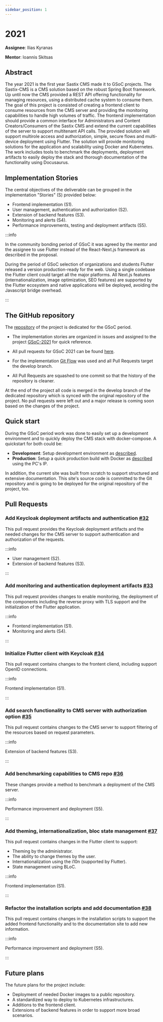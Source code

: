 ```yaml
---
sidebar_position: 1
---
```


# 2021

**Assignee**: Ilias Kyranas

**Mentor**: Ioannis Skitsas

## Abstract

The year 2021 is the first year Sastix CMS made it to GSoC projects.
The Sastix-CMS is a CMS solution based on the robust Spring Boot
framework. Up until now the CMS provided a REST API offering
functionality for managing resources, using a distributed cache
system to consume them. The goal of this project is consisted of
creating a frontend client to consume resources from the CMS server
and providing the monitoring capabilities to handle high volumes of
traffic. The frontend implementation should provide a common
interface for Administrators and Content Creators/Consumers of the
Sastix CMS and extend the current capabilities of the server to
support multitenant API calls. The provided solution will support
multirole access and authorization, simple, secure flows and
multi-device deployment using Flutter. The solution will provide
monitoring solutions for the application and scalability using Docker
and Kubernetes. The work includes tools to benchmark the deployments,
deployment artifacts to easily deploy the stack and thorough
documentation of the functionality using Docusaurus.

## Implementation Stories

The central objectives of the deliverable can be grouped in the
implementation "Stories" (S) provided below:

- Frontend implementation (S1).
- User management, authentication and authorization (S2).
- Extension of backend features (S3).
- Monitoring and alerts (S4).
- Performance improvements, testing and deployment artifacts (S5).

:::info

In the community bonding period of GSoC it was agreed by the mentor
and the assignee to use Flutter instead of the React-Next.js
framework as described in the proposal.

During the period of GSoC selection of organizations and students
Flutter released a version production-ready for the web. Using a
single codebase the Flutter client could target all the major
platforms. All Next.js features (internationalization, image
optimization, SEO features) are supported by the Flutter ecosystem
and native applications will be deployed, avoiding the Javascript
bridge overhead.

:::

## The GitHub repository

The [repository](https://github.com/eellak/gsoc2021-sastixcms/) of
the project is dedicated for the GSoC period.

- The implementation stories are organized in issues and assigned to
the project
[GSoC-2021](https://github.com/eellak/gsoc2021-sastixcms/projects/1)
for quick reference.

- All pull requests for GSoC 2021 can be found
[here](https://github.com/eellak/gsoc2021-sastixcms/pulls?q=).

- For the implementation
[Git Flow](https://www.atlassian.com/git/tutorials/comparing-workflows/gitflow-workflow)
was used and all Pull Requests target the develop branch.

- All Pull Requests are squashed to one commit so that the history
of the repository is cleaner.

At the end of the project all code is merged in the develop branch of
the dedicated repository which is synced with the original repository
of the project. No pull requests were left out and a major release is
coming soon based on the changes of the project.

## Quick start

During the GSoC period work was done to easily set up a development
environment and to quickly deploy the CMS stack with docker-compose.
A quickstart for both could be:

- **Development**: Setup development environment as
[described](../installation/development/development-environment-setup).
- **Production**: Setup a quick production build with Docker as
[described](../installation/production/docker-compose-setup) using
the PC's IP.

In addition, the current site was built from scratch to support
structured and extensive documentation. This site's source code is
committed to the Git repository and is going to be deployed for the
original repository of the project, too.

## Pull Requests

### Add Keycloak deployment artifacts and authentication [#32](https://github.com/eellak/gsoc2021-sastixcms/pull/32)

This pull request provides the Keycloak deployment artifacts and the
needed changes for the CMS server to support authentication and
authorization of the requests.

:::info

- User management (S2).
- Extension of backend features (S3).

:::

### Add monitoring and authentication deployment artifacts [#33](https://github.com/eellak/gsoc2021-sastixcms/pull/33) 

This pull request provides changes to enable monitoring, the
deployment of the components including the reverse proxy with TLS
support and the initialization of the Flutter application.

:::info

- Frontend implementation (S1).
- Monitoring and alerts (S4).

:::

### Initialize Flutter client with Keycloak [#34](https://github.com/eellak/gsoc2021-sastixcms/pull/34)

This pull request contains changes to the frontent cliend, including
support OpenID connections.

:::info

Frontend implementation (S1).

:::

### Add search functionality to CMS server with authorization option [#35](https://github.com/eellak/gsoc2021-sastixcms/pull/35)

This pull request contains changes to the CMS server to support
filtering of the resources based on request parameters.

:::info

Extension of backend features (S3).

:::

### Add benchmarking capabilities to CMS repo [#36](https://github.com/eellak/gsoc2021-sastixcms/pull/36)

These changes provide a method to benchmark a deployment of the CMS
server.

:::info

Performance improvement and deployment (S5).

:::

### Add theming, internationalization, bloc state management [#37](https://github.com/eellak/gsoc2021-sastixcms/pull/37)

This pull request contains changes in the Flutter client to support:

- Theming by the administrator.
- The ability to change themes by the user.
- Internationalization using the i10n (supported by Flutter).
- State management using BLoC.

:::info

Frontend implementation (S1).

:::

### Refactor the installation scripts and add documentation [#38](https://github.com/eellak/gsoc2021-sastixcms/pull/38)

This pull request contains changes in the installation scripts to
support the added frontend functionality and to the documentation
site to add new information.

:::info

Performance improvement and deployment (S5).

:::

## Future plans

The future plans for the project include:

- Deployment of needed Docker images to a public repository.
- A standardized way to deploy to Kubernetes infrastructures.
- Additions to the frontend client.
- Extensions of backend features in order to support more broad
scenarios.